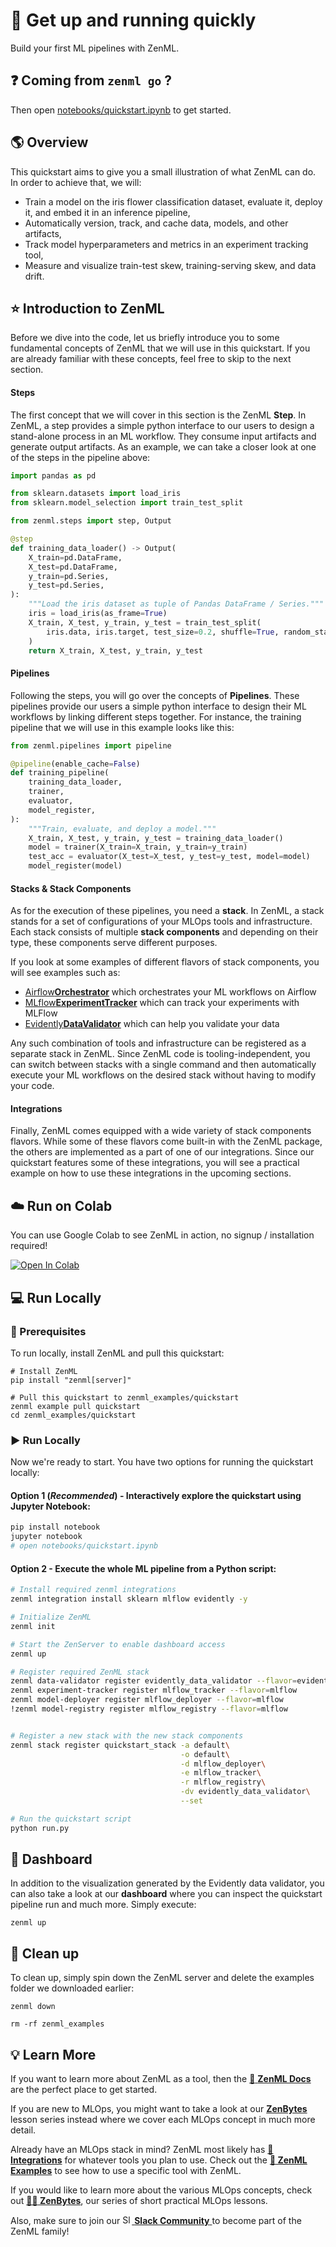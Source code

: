 # :running: Get up and running quickly

Build your first ML pipelines with ZenML.

## :question: Coming from `zenml go` ?
Then open [notebooks/quickstart.ipynb](notebooks/quickstart.ipynb) to get 
started.

## :earth_americas: Overview

This quickstart aims to give you a small illustration of what ZenML can do. 
In order to achieve that, we will:
- Train a model on the iris flower classification dataset, evaluate it, deploy 
it, and embed it in an inference pipeline,
- Automatically version, track, and cache data, models, and other artifacts,
- Track model hyperparameters and metrics in an experiment tracking tool,
- Measure and visualize train-test skew, training-serving skew, and data drift.

## :star: Introduction to ZenML

Before we dive into the code, let us briefly introduce you to some 
fundamental concepts of ZenML that we will use in this quickstart. If you are 
already familiar with these concepts, feel free to skip to the next section.

#### Steps

The first concept that we will cover in this section is the ZenML **Step**. In 
ZenML, a step provides a simple python interface to our users to design a 
stand-alone process in an ML workflow. They consume input artifacts 
and generate output artifacts. As an example, we can take a closer look at one 
of the steps in the pipeline above:

```python
import pandas as pd

from sklearn.datasets import load_iris
from sklearn.model_selection import train_test_split

from zenml.steps import step, Output

@step
def training_data_loader() -> Output(
    X_train=pd.DataFrame,
    X_test=pd.DataFrame,
    y_train=pd.Series,
    y_test=pd.Series,
):
    """Load the iris dataset as tuple of Pandas DataFrame / Series."""
    iris = load_iris(as_frame=True)
    X_train, X_test, y_train, y_test = train_test_split(
        iris.data, iris.target, test_size=0.2, shuffle=True, random_state=42
    )
    return X_train, X_test, y_train, y_test
```

#### Pipelines

Following the steps, you will go over the concepts of **Pipelines**. These 
pipelines provide our users a simple python interface to design their ML 
workflows by linking different steps together. For instance, the training 
pipeline that we will use in this example looks like this:

```python
from zenml.pipelines import pipeline

@pipeline(enable_cache=False)
def training_pipeline(
    training_data_loader,
    trainer,
    evaluator,
    model_register,
):
    """Train, evaluate, and deploy a model."""
    X_train, X_test, y_train, y_test = training_data_loader()
    model = trainer(X_train=X_train, y_train=y_train)
    test_acc = evaluator(X_test=X_test, y_test=y_test, model=model)
    model_register(model)
```

#### Stacks & Stack Components

As for the execution of these pipelines, you need a **stack**. In ZenML, 
a stack stands for a set of configurations of your MLOps tools and 
infrastructure. Each stack consists of multiple **stack components** and
depending on their type, these components serve different purposes.

If you look at some examples of different flavors of stack components, you 
will see examples such as:

- [Airflow**Orchestrator**]() which orchestrates your ML workflows on Airflow
- [MLflow**ExperimentTracker**]() which can track your experiments with MLFlow
- [Evidently**DataValidator**]() which can help you validate your data

Any such combination of tools and infrastructure can be registered as a 
separate stack in ZenML. Since ZenML code is tooling-independent, you can 
switch between stacks with a single command and then automatically execute your
ML workflows on the desired stack without having to modify your code.

#### Integrations

Finally, ZenML comes equipped with a wide variety of stack components flavors. 
While some of these flavors come built-in with the ZenML package, the others 
are implemented as a part of one of our integrations. Since our quickstart 
features some of these integrations, you will see a practical example on how 
to use these integrations in the upcoming sections.

## :cloud: Run on Colab
You can use Google Colab to see ZenML in action, no signup / installation required!

<a href="https://colab.research.google.com/github/zenml-io/zenml/blob/main/examples/quickstart/notebooks/quickstart.ipynb" target="_parent"><img src="https://colab.research.google.com/assets/colab-badge.svg" alt="Open In Colab"/></a>

## :computer: Run Locally

### :page_facing_up: Prerequisites 
To run locally, install ZenML and pull this quickstart:

```shell
# Install ZenML
pip install "zenml[server]"

# Pull this quickstart to zenml_examples/quickstart
zenml example pull quickstart
cd zenml_examples/quickstart
```

### :arrow_forward: Run Locally
Now we're ready to start. You have two options for running the quickstart locally:

#### Option 1 (*Recommended*) - Interactively explore the quickstart using Jupyter Notebook:
```bash
pip install notebook
jupyter notebook
# open notebooks/quickstart.ipynb
```

#### Option 2 - Execute the whole ML pipeline from a Python script:
```bash
# Install required zenml integrations
zenml integration install sklearn mlflow evidently -y

# Initialize ZenML
zenml init

# Start the ZenServer to enable dashboard access
zenml up

# Register required ZenML stack
zenml data-validator register evidently_data_validator --flavor=evidently
zenml experiment-tracker register mlflow_tracker --flavor=mlflow
zenml model-deployer register mlflow_deployer --flavor=mlflow
!zenml model-registry register mlflow_registry --flavor=mlflow


# Register a new stack with the new stack components
zenml stack register quickstart_stack -a default\
                                      -o default\
                                      -d mlflow_deployer\
                                      -e mlflow_tracker\
                                      -r mlflow_registry\
                                      -dv evidently_data_validator\
                                      --set

# Run the quickstart script
python run.py
```

## :dart: Dashboard

In addition to the visualization generated by the Evidently data validator, you 
can also take a look at our **dashboard** where you can inspect the quickstart 
pipeline run and much more. Simply execute:

```shell
zenml up
```

## :sponge: Clean up

To clean up, simply spin down the ZenML server and delete the examples folder 
we downloaded earlier:

```shell
zenml down

rm -rf zenml_examples
```

## :bulb: Learn More

If you want to learn more about ZenML as a tool, then the 
[:page_facing_up: **ZenML Docs**](https://docs.zenml.io/) are the perfect place 
to get started.

If you are new to MLOps, you might want to take a look at our 
[**ZenBytes**](https://github.com/zenml-io/zenbytes) lesson series instead 
where we cover each MLOps concept in much more detail.

Already have an MLOps stack in mind? ZenML most likely has
[**:link: Integrations**](https://docs.zenml.io/component-gallery/integrations) 
for whatever tools you plan to use. Check out the
[**:pray: ZenML Examples**](https://github.com/zenml-io/zenml/tree/main/examples)
to see how to use a specific tool with ZenML.

If you would like to learn more about the various MLOps concepts, check out
[**:teacher: ZenBytes**](https://github.com/zenml-io/zenbytes),
our series of short practical MLOps lessons.

Also, make sure to join our <a href="https://zenml.io/slack-invite" target="_blank">
    <img width="15" src="https://cdn3.iconfinder.com/data/icons/logos-and-brands-adobe/512/306_Slack-512.png" alt="Slack"/>
    <b>Slack Community</b> 
</a> to become part of the ZenML family!


